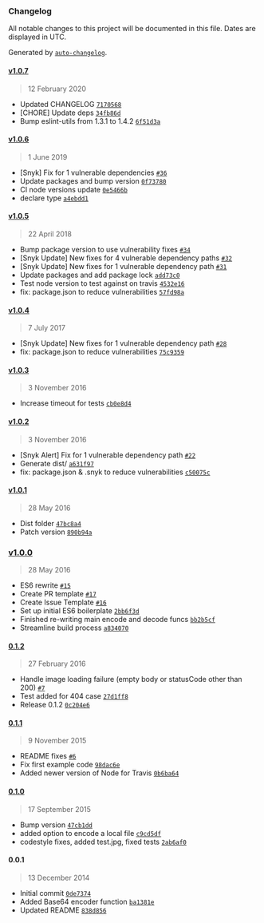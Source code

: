 ### Changelog

All notable changes to this project will be documented in this file. Dates are displayed in UTC.

Generated by [`auto-changelog`](https://github.com/CookPete/auto-changelog).

#### [v1.0.7](https://github.com/riyadhalnur/node-base64-image/compare/v1.0.6...v1.0.7)

> 12 February 2020

- Updated CHANGELOG [`7170568`](https://github.com/riyadhalnur/node-base64-image/commit/717056898f464c734bc3daec14c120d4e54e4d3e)
- [CHORE] Update deps [`34fb86d`](https://github.com/riyadhalnur/node-base64-image/commit/34fb86d5bc1129c43c8ca3df98a46994180f293f)
- Bump eslint-utils from 1.3.1 to 1.4.2 [`6f51d3a`](https://github.com/riyadhalnur/node-base64-image/commit/6f51d3a763c0106d53eb39f1162cec146b8c7617)

#### [v1.0.6](https://github.com/riyadhalnur/node-base64-image/compare/v1.0.5...v1.0.6)

> 1 June 2019

- [Snyk] Fix for 1 vulnerable dependencies [`#36`](https://github.com/riyadhalnur/node-base64-image/pull/36)
- Update packages and bump version [`0f73780`](https://github.com/riyadhalnur/node-base64-image/commit/0f73780f1e8cd7b0434c74b47b02196df61e842d)
- CI node versions update [`0e5466b`](https://github.com/riyadhalnur/node-base64-image/commit/0e5466b60b52b68b6ea1ea1940a43474adc1e8e3)
- declare type [`a4ebdd1`](https://github.com/riyadhalnur/node-base64-image/commit/a4ebdd13fb23c19838b63310ae6f57049eede6e9)

#### [v1.0.5](https://github.com/riyadhalnur/node-base64-image/compare/v1.0.4...v1.0.5)

> 22 April 2018

- Bump package version to use vulnerability fixes [`#34`](https://github.com/riyadhalnur/node-base64-image/pull/34)
- [Snyk Update] New fixes for 4 vulnerable dependency paths [`#32`](https://github.com/riyadhalnur/node-base64-image/pull/32)
- [Snyk Update] New fixes for 1 vulnerable dependency path [`#31`](https://github.com/riyadhalnur/node-base64-image/pull/31)
- Update packages and add package lock [`add73c0`](https://github.com/riyadhalnur/node-base64-image/commit/add73c07459f1096fd003a87a1509a4d4ba7f60b)
- Test node version to test against on travis [`4532e16`](https://github.com/riyadhalnur/node-base64-image/commit/4532e16c90e71227669255c493a15a98034dafac)
- fix: package.json to reduce vulnerabilities [`57fd98a`](https://github.com/riyadhalnur/node-base64-image/commit/57fd98a19dc6212b0a920c1e9dd3ccc83df7ad02)

#### [v1.0.4](https://github.com/riyadhalnur/node-base64-image/compare/v1.0.3...v1.0.4)

> 7 July 2017

- [Snyk Update] New fixes for 1 vulnerable dependency path [`#28`](https://github.com/riyadhalnur/node-base64-image/pull/28)
- fix: package.json to reduce vulnerabilities [`75c9359`](https://github.com/riyadhalnur/node-base64-image/commit/75c9359ee2f902ad2c609d5e4583d299b49c8a78)

#### [v1.0.3](https://github.com/riyadhalnur/node-base64-image/compare/v1.0.2...v1.0.3)

> 3 November 2016

- Increase timeout for tests [`cb0e8d4`](https://github.com/riyadhalnur/node-base64-image/commit/cb0e8d47ad0e2164e93f29241d7d81089d12882a)

#### [v1.0.2](https://github.com/riyadhalnur/node-base64-image/compare/v1.0.1...v1.0.2)

> 3 November 2016

- [Snyk Alert] Fix for 1 vulnerable dependency path [`#22`](https://github.com/riyadhalnur/node-base64-image/pull/22)
- Generate dist/ [`a631f97`](https://github.com/riyadhalnur/node-base64-image/commit/a631f9772656963a6bb4034f56f112798af85468)
- fix: package.json & .snyk to reduce vulnerabilities [`c50075c`](https://github.com/riyadhalnur/node-base64-image/commit/c50075cbbbd787d1df488cf5950d0f053d88b43a)

#### [v1.0.1](https://github.com/riyadhalnur/node-base64-image/compare/v1.0.0...v1.0.1)

> 28 May 2016

- Dist folder [`47bc8a4`](https://github.com/riyadhalnur/node-base64-image/commit/47bc8a4bb0511e3ee25436daab66dcc0a8f0f3cd)
- Patch version [`890b94a`](https://github.com/riyadhalnur/node-base64-image/commit/890b94a943ab66f8afeceeada05f1289599f2471)

### [v1.0.0](https://github.com/riyadhalnur/node-base64-image/compare/0.1.2...v1.0.0)

> 28 May 2016

- ES6 rewrite [`#15`](https://github.com/riyadhalnur/node-base64-image/pull/15)
- Create PR template [`#17`](https://github.com/riyadhalnur/node-base64-image/pull/17)
- Create Issue Template [`#16`](https://github.com/riyadhalnur/node-base64-image/pull/16)
- Set up initial ES6 boilerplate [`2bb6f3d`](https://github.com/riyadhalnur/node-base64-image/commit/2bb6f3dd6bee8bae7b173fb2cd2217a5010a8b3c)
- Finished re-writing main encode and decode funcs [`bb2b5cf`](https://github.com/riyadhalnur/node-base64-image/commit/bb2b5cf18b700049f386f01e5e224f030f054866)
- Streamline build process [`a834070`](https://github.com/riyadhalnur/node-base64-image/commit/a8340703348a7e154585ea6fcd90d252ee0858e3)

#### [0.1.2](https://github.com/riyadhalnur/node-base64-image/compare/0.1.1...0.1.2)

> 27 February 2016

- Handle image loading failure (empty body or statusCode other than 200) [`#7`](https://github.com/riyadhalnur/node-base64-image/pull/7)
- Test added for 404 case [`27d1ff8`](https://github.com/riyadhalnur/node-base64-image/commit/27d1ff82e38e854fb698e775067c6358ae9b46db)
- Release 0.1.2 [`0c204e6`](https://github.com/riyadhalnur/node-base64-image/commit/0c204e65686be9a9947d4da4aa1f31e968b10dcc)

#### [0.1.1](https://github.com/riyadhalnur/node-base64-image/compare/0.1.0...0.1.1)

> 9 November 2015

- README fixes [`#6`](https://github.com/riyadhalnur/node-base64-image/pull/6)
- Fix first example code [`98dac6e`](https://github.com/riyadhalnur/node-base64-image/commit/98dac6e711d25d3d571620d9481ad3163c78ca6e)
- Added newer version of Node for Travis [`0b6ba64`](https://github.com/riyadhalnur/node-base64-image/commit/0b6ba64f1b2047b8462cbb84fc2b46fe3418018e)

#### [0.1.0](https://github.com/riyadhalnur/node-base64-image/compare/0.0.1...0.1.0)

> 17 September 2015

- Bump version [`47cb1dd`](https://github.com/riyadhalnur/node-base64-image/commit/47cb1dd26b39bafc59722313c46da20e7611766b)
- added option to encode a local file [`c9cd5df`](https://github.com/riyadhalnur/node-base64-image/commit/c9cd5dfc84408dc2f2c7fdeecad444e8a872ebe2)
- codestyle fixes, added test.jpg, fixed tests [`2ab6af0`](https://github.com/riyadhalnur/node-base64-image/commit/2ab6af0c61d190f83a2cf9ef72e6f15496c071f6)

#### 0.0.1

> 13 December 2014

- Initial commit [`0de7374`](https://github.com/riyadhalnur/node-base64-image/commit/0de7374fb5bd9ad6846f039938ade3a9c5ea9d45)
- Added Base64 encoder function [`ba1381e`](https://github.com/riyadhalnur/node-base64-image/commit/ba1381e50b2579d9304fad6ff291c4136c966b09)
- Updated README [`838d856`](https://github.com/riyadhalnur/node-base64-image/commit/838d856f9cdafb0231954fb7d1b5312ff5e596c9)
